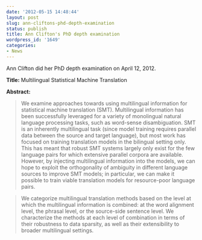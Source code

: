```yaml
---
date: '2012-05-15 14:48:44'
layout: post
slug: ann-cliftons-phd-depth-examination
status: publish
title: Ann Clifton's PhD depth examination
wordpress_id: '1649'
categories:
- News
---
```


Ann Clifton did her PhD depth examination on April 12, 2012.

**Title:** Multilingual Statistical Machine Translation

**Abstract:**
> We examine approaches towards using multilingual information for statistical machine translation (SMT). Multilingual information has been successfully leveraged for a variety of monolingual natural language processing tasks, such as word-sense disambiguation. SMT is an inherently multilingual task (since model training requires parallel data between the source and target language), but most work has focused on training translation models in the bilingual setting only. This has meant that robust SMT systems largely only exist for the few language pairs for which extensive parallel corpora are available. However, by injecting multilingual information into the models, we can hope to exploit the orthogonality of ambiguity in different language sources to improve SMT models; in particular, we can make it possible to train viable translation models for resource-poor language pairs.

> We categorize multilingual translation methods based on the level at which the multilingual information is combined: at the word alignment level, the phrasal level, or the source-side sentence level. We characterize the methods at each level of combination in terms of their robustness to data sparsity, as well as their extensibility to broader multilingual settings.
